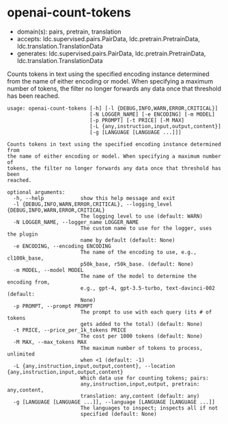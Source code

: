 # openai-count-tokens

* domain(s): pairs, pretrain, translation
* accepts: ldc.supervised.pairs.PairData, ldc.pretrain.PretrainData, ldc.translation.TranslationData
* generates: ldc.supervised.pairs.PairData, ldc.pretrain.PretrainData, ldc.translation.TranslationData

Counts tokens in text using the specified encoding instance determined from the name of either encoding or model. When specifying a maximum number of tokens, the filter no longer forwards any data once that threshold has been reached.

```
usage: openai-count-tokens [-h] [-l {DEBUG,INFO,WARN,ERROR,CRITICAL}]
                           [-N LOGGER_NAME] [-e ENCODING] [-m MODEL]
                           [-p PROMPT] [-t PRICE] [-M MAX]
                           [-L {any,instruction,input,output,content}]
                           [-g [LANGUAGE [LANGUAGE ...]]]

Counts tokens in text using the specified encoding instance determined from
the name of either encoding or model. When specifying a maximum number of
tokens, the filter no longer forwards any data once that threshold has been
reached.

optional arguments:
  -h, --help            show this help message and exit
  -l {DEBUG,INFO,WARN,ERROR,CRITICAL}, --logging_level {DEBUG,INFO,WARN,ERROR,CRITICAL}
                        The logging level to use (default: WARN)
  -N LOGGER_NAME, --logger_name LOGGER_NAME
                        The custom name to use for the logger, uses the plugin
                        name by default (default: None)
  -e ENCODING, --encoding ENCODING
                        The name of the encoding to use, e.g., cl100k_base,
                        p50k_base, r50k_base. (default: None)
  -m MODEL, --model MODEL
                        The name of the model to determine the encoding from,
                        e.g., gpt-4, gpt-3.5-turbo, text-davinci-002 (default:
                        None)
  -p PROMPT, --prompt PROMPT
                        The prompt to use with each query (its # of tokens
                        gets added to the total) (default: None)
  -t PRICE, --price_per_1k_tokens PRICE
                        The cost per 1000 tokens (default: None)
  -M MAX, --max_tokens MAX
                        The maximum number of tokens to process, unlimited
                        when <1 (default: -1)
  -L {any,instruction,input,output,content}, --location {any,instruction,input,output,content}
                        Which data use for counting tokens; pairs:
                        any,instruction,input,output, pretrain: any,content,
                        translation: any,content (default: any)
  -g [LANGUAGE [LANGUAGE ...]], --language [LANGUAGE [LANGUAGE ...]]
                        The languages to inspect; inspects all if not
                        specified (default: None)
```
